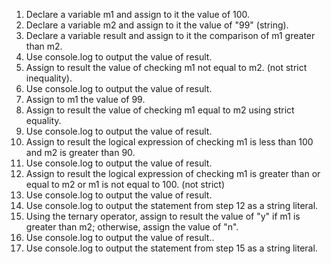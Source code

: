 1. Declare a variable m1 and assign to it the value of 100.
2. Declare a variable m2 and assign to it the value of "99" (string).
3. Declare a variable result and assign to it the comparison of m1 greater than m2.
4. Use console.log to output the value of result.
5. Assign to result the value of checking m1 not equal to m2. (not strict inequality).
6. Use console.log to output the value of result.
7. Assign to m1 the value of 99.
8. Assign to result the value of checking m1 equal to m2 using strict equality.
9. Use console.log to output the value of result.
10. Assign to result the logical expression of checking m1 is less than 100 and m2 is greater than 90.
11. Use console.log to output the value of result.
12. Assign to result the logical expression of checking m1 is greater than or equal to m2 or m1 is not equal to 100. (not strict)
13. Use console.log to output the value of result.
14. Use console.log to output the statement from step 12 as a string literal.
15. Using the ternary operator, assign to result the value of "y" if m1 is greater than m2; otherwise, assign the value of "n".
16. Use console.log to output the value of result.. 
17. Use console.log to output the statement from step 15 as a string literal.